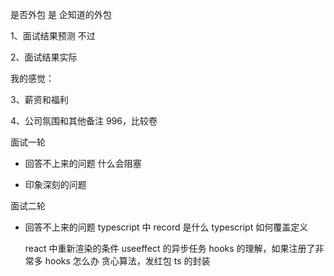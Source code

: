 是否外包
是
企知道的外包

1、面试结果预测
不过

2、面试结果实际

我的感觉：

3、薪资和福利

4、公司氛围和其他备注
996，比较卷

面试一轮

- 回答不上来的问题
  什么会阻塞

- 印象深刻的问题

面试二轮

- 回答不上来的问题
  typescript 中 record 是什么
  typescript 如何覆盖定义

  react 中重新渲染的条件
  useeffect 的异步任务
  hooks 的理解，如果注册了非常多 hooks 怎么办
  贪心算法，发红包
  ts 的封装
